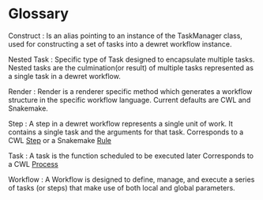 # Glossary

Construct
: Is an alias pointing to an instance of the TaskManager class, used for constructing a set of tasks into a dewret workflow instance.

Nested Task
: Specific type of Task designed to encapsulate multiple tasks. Nested tasks are the culmination(or result) of multiple tasks represented as a single task in a dewret workflow.

Render
: Render is a renderer specific method which generates a workflow structure in the specific workflow language. Current defaults are CWL and Snakemake. 

Step
: A step in a dewret workflow represents a single unit of work. It contains a single task and the arguments for that task. Corresponds to a CWL [Step](https://www.commonwl.org/user_guide/topics/workflows.html#workflows) or a Snakemake [Rule](https://snakemake.readthedocs.io/en/stable/snakefiles/rules.html)

Task
: A task is the function scheduled to be executed later Corresponds to a CWL [Process](https://www.commonwl.org/user_guide/introduction/basic-concepts.html#processes-and-requirements)

Workflow
: A Workflow is designed to define, manage, and execute a series of tasks (or steps) that make use of both local and global parameters.

